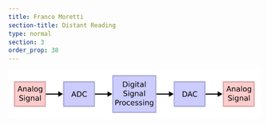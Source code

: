 ```yaml
---
title: Franco Moretti 
section-title: Distant Reading
type: normal 
section: 3
order_prop: 38
---
```

<img class="dsp-svg" src="./images/DSP.svg"></img>
